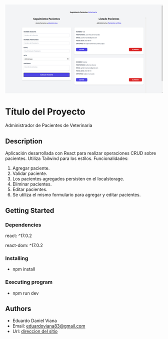 ![home page](adminpacientes-screenshot.png)

# Título del Proyecto

Administrador de Pacientes de Veterinaria

## Description

Aplicación desarrollada con React para realizar operaciones CRUD sobre pacientes.
Utiliza Tailwind para los estilos.
Funcionalidades:
1. Agregar paciente.
2. Validar paciente.
3. Los pacientes agregados persisten en el localstorage.
4. Eliminar pacientes.
5. Editar pacientes.
6. Se utiliza el mismo formulario para agregar y editar pacientes.

## Getting Started

### Dependencies

react: ^17.0.2  

react-dom: ^17.0.2

### Installing

- npm install

### Executing program

- npm run dev

## Authors

- Eduardo Daniel Viana
- Email: eduardoviana83@gmail.com
- Url: [direccion del sitio](https://eduviana.github.io/Administrador-de-Pacientes/)
